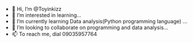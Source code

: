 - 👋 Hi, I’m @Toyinkizz
- 👀 I’m interested in learning...
- 🌱 I’m currently learning Data analysis(Python programming language) ...
- 💞️ I’m looking to collaborate on programming and data analysis...
- 📫 To reach me, dial 09035957764

<!---
Toyinkizz/Toyinkizz is a ✨ special ✨ repository because its `README.md` (this file) appears on your GitHub profile.
You can click the Preview link to take a look at your changes.
--->
